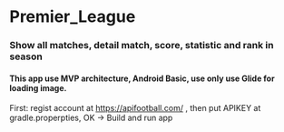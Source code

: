 # Premier_League
### Show all matches, detail match, score, statistic and rank in season
#### This app use MVP architecture, Android Basic, use only use Glide for loading image.
First: regist account at https://apifootball.com/ , then put APIKEY at gradle.properpties, OK -> Build and run app
